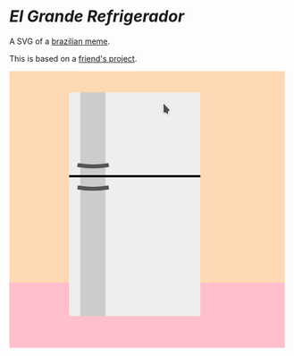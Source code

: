 # *El Grande Refrigerador*
 
 A SVG of a [brazilian meme](https://www.youtube.com/watch?v=UVph8lkwl1E).
 
 This is based on a [friend's project](https://github.com/drgmr/spaceship).  

![Project result](image.png)
 
